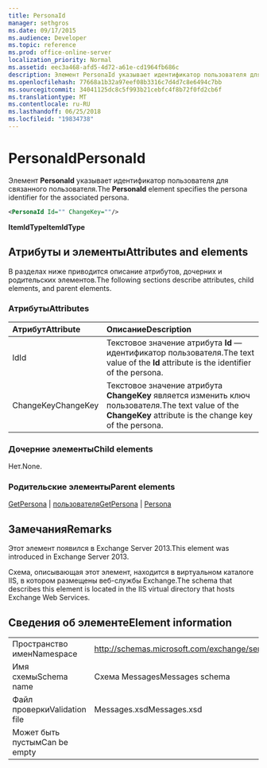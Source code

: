 ```yaml
---
title: PersonaId
manager: sethgros
ms.date: 09/17/2015
ms.audience: Developer
ms.topic: reference
ms.prod: office-online-server
localization_priority: Normal
ms.assetid: eec3a468-afd5-4d72-a61e-cd1964fb686c
description: Элемент PersonaId указывает идентификатор пользователя для связанного пользователя.
ms.openlocfilehash: 77668a1b32a97eef08b3316c7d4d7c8e6494c7bb
ms.sourcegitcommit: 34041125dc8c5f993b21cebfc4f8b72f0fd2cb6f
ms.translationtype: MT
ms.contentlocale: ru-RU
ms.lasthandoff: 06/25/2018
ms.locfileid: "19834738"
---
```

# <a name="personaid"></a><span data-ttu-id="fcf75-103">PersonaId</span><span class="sxs-lookup"><span data-stu-id="fcf75-103">PersonaId</span></span>

<span data-ttu-id="fcf75-104">Элемент **PersonaId** указывает идентификатор пользователя для связанного пользователя.</span><span class="sxs-lookup"><span data-stu-id="fcf75-104">The **PersonaId** element specifies the persona identifier for the associated persona.</span></span> 
  
```XML
<PersonaId Id="" ChangeKey=""/>
```

 <span data-ttu-id="fcf75-105">**ItemIdType**</span><span class="sxs-lookup"><span data-stu-id="fcf75-105">**ItemIdType**</span></span>
## <a name="attributes-and-elements"></a><span data-ttu-id="fcf75-106">Атрибуты и элементы</span><span class="sxs-lookup"><span data-stu-id="fcf75-106">Attributes and elements</span></span>

<span data-ttu-id="fcf75-107">В разделах ниже приводится описание атрибутов, дочерних и родительских элементов.</span><span class="sxs-lookup"><span data-stu-id="fcf75-107">The following sections describe attributes, child elements, and parent elements.</span></span>
  
### <a name="attributes"></a><span data-ttu-id="fcf75-108">Атрибуты</span><span class="sxs-lookup"><span data-stu-id="fcf75-108">Attributes</span></span>

|<span data-ttu-id="fcf75-109">**Атрибут**</span><span class="sxs-lookup"><span data-stu-id="fcf75-109">**Attribute**</span></span>|<span data-ttu-id="fcf75-110">**Описание**</span><span class="sxs-lookup"><span data-stu-id="fcf75-110">**Description**</span></span>|
|:-----|:-----|
|<span data-ttu-id="fcf75-111">Id</span><span class="sxs-lookup"><span data-stu-id="fcf75-111">Id</span></span>  <br/> |<span data-ttu-id="fcf75-112">Текстовое значение атрибута **Id** — идентификатор пользователя.</span><span class="sxs-lookup"><span data-stu-id="fcf75-112">The text value of the **Id** attribute is the identifier of the persona.</span></span>  <br/> |
|<span data-ttu-id="fcf75-113">ChangeKey</span><span class="sxs-lookup"><span data-stu-id="fcf75-113">ChangeKey</span></span>  <br/> |<span data-ttu-id="fcf75-114">Текстовое значение атрибута **ChangeKey** является изменить ключ пользователя.</span><span class="sxs-lookup"><span data-stu-id="fcf75-114">The text value of the **ChangeKey** attribute is the change key of the persona.</span></span>  <br/> |
   
### <a name="child-elements"></a><span data-ttu-id="fcf75-115">Дочерние элементы</span><span class="sxs-lookup"><span data-stu-id="fcf75-115">Child elements</span></span>

<span data-ttu-id="fcf75-116">Нет.</span><span class="sxs-lookup"><span data-stu-id="fcf75-116">None.</span></span>
  
### <a name="parent-elements"></a><span data-ttu-id="fcf75-117">Родительские элементы</span><span class="sxs-lookup"><span data-stu-id="fcf75-117">Parent elements</span></span>

<span data-ttu-id="fcf75-118">[GetPersona](getpersona.md) | [пользователя](persona.md)</span><span class="sxs-lookup"><span data-stu-id="fcf75-118">[GetPersona](getpersona.md) | [Persona](persona.md)</span></span>
  
## <a name="remarks"></a><span data-ttu-id="fcf75-119">Замечания</span><span class="sxs-lookup"><span data-stu-id="fcf75-119">Remarks</span></span>

<span data-ttu-id="fcf75-120">Этот элемент появился в Exchange Server 2013.</span><span class="sxs-lookup"><span data-stu-id="fcf75-120">This element was introduced in Exchange Server 2013.</span></span>
  
<span data-ttu-id="fcf75-121">Схема, описывающая этот элемент, находится в виртуальном каталоге IIS, в котором размещены веб-службы Exchange.</span><span class="sxs-lookup"><span data-stu-id="fcf75-121">The schema that describes this element is located in the IIS virtual directory that hosts Exchange Web Services.</span></span>
  
## <a name="element-information"></a><span data-ttu-id="fcf75-122">Сведения об элементе</span><span class="sxs-lookup"><span data-stu-id="fcf75-122">Element information</span></span>

|||
|:-----|:-----|
|<span data-ttu-id="fcf75-123">Пространство имен</span><span class="sxs-lookup"><span data-stu-id="fcf75-123">Namespace</span></span>  <br/> |http://schemas.microsoft.com/exchange/services/2006/messages  <br/> |
|<span data-ttu-id="fcf75-124">Имя схемы</span><span class="sxs-lookup"><span data-stu-id="fcf75-124">Schema name</span></span>  <br/> |<span data-ttu-id="fcf75-125">Схема Messages</span><span class="sxs-lookup"><span data-stu-id="fcf75-125">Messages schema</span></span>  <br/> |
|<span data-ttu-id="fcf75-126">Файл проверки</span><span class="sxs-lookup"><span data-stu-id="fcf75-126">Validation file</span></span>  <br/> |<span data-ttu-id="fcf75-127">Messages.xsd</span><span class="sxs-lookup"><span data-stu-id="fcf75-127">Messages.xsd</span></span>  <br/> |
|<span data-ttu-id="fcf75-128">Может быть пустым</span><span class="sxs-lookup"><span data-stu-id="fcf75-128">Can be empty</span></span>  <br/> ||
   

